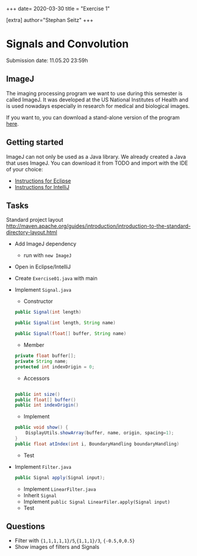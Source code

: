 +++
date= 2020-03-30
title = "Exercise 1"

[extra]
author="Stephan Seitz"
+++

# Signals and Convolution

Submission date: 11.05.20 23:59h

## ImageJ

The imaging processing program we want to use during this semester is called ImageJ.
It was developed at the US National Institutes of Health and is used nowadays especially in research 
for medical and biological images.

If you want to, you can download a stand-alone version of the program [here](https://fiji.sc/).

## Getting started

ImageJ can not only be used as a Java library.
We already created a Java that uses ImageJ.
You can download it from TODO and import with the IDE of your choice:


 - [Instructions for Eclipse](../import_eclipse)
 - [Instructions for IntelliJ](../import_intellij)

## Tasks
Standard project layout
http://maven.apache.org/guides/introduction/introduction-to-the-standard-directory-layout.html

 - Add ImageJ dependency
    - run with `new ImageJ`
 - Open in Eclipse/IntelliJ
 - Create `Exercise01.java` with main
 - Implement `Signal.java`
    - Constructor
    ```java
	public Signal(int length) 

	public Signal(int length, String name)

	public Signal(float[] buffer, String name) 
    ```
    - Member

    ```java
	private float buffer[];
	private String name;
	protected int indexOrigin = 0;
    ```

    - Accessors

	```java

	public int size() 
	public float[] buffer() 
	public int indexOrigin()
	```


    - Implement
	```java
	public void show() {
		DisplayUtils.showArray(buffer, name, origin, spacing=1);
	}
	public float atIndex(int i, BoundaryHandling boundaryHandling)
	```
    
    - Test

 - Implement `Filter.java`
     ```java
	public Signal apply(Signal input);
     ```


    - Implement `LinearFilter.java`
    - Inherit `Signal`
    - Implement `public Signal LinearFiler.apply(Signal input)`
    - Test

## Questions

- Filter with `{1,1,1,1,1}/5`,`{1,1,1}/3`, `{-0.5,0,0.5}`
- Show images of filters and Signals
<!--- Observe FFT. How do the filters affect the spectrum?-->

